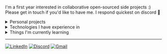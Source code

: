 I'm a first year interested in collaborative open-sourced side projects :) \
Please get in touch if you'd like to have me. I respond quickest on discord 🐋

<details>
  <summary>Personal projects</summary>

  <br>

  The following table is a complete list of side projects I work on during my free times.
  
  *Stars* ( :star: ) *denote bigger projects.*
  
  | Status (Year) | Title | Description | Technologies |
  |:---------|:---------|:---------|:---------|
  | Work in progress <br> (2024) | <a href="https://github.com/abyanmajid/revise-badvcomp">**Revise BAdvComp**</a> <br> | Public API with simple UI for generating practice problems to help in studying for USYD's Bachelor of Advanced Computing units | **UI** — Next.js + Shadcn <br> **Server** — Axum <br> **Styles** — Tailwind CSS <br> **Language** — TS, Rust |
  | Work in progress <br> (Inactive) <br> (2024) | <a href="https://github.com/abyanmajid/kaori">**Kaori**</a> <br> | Full-stack PWA for productivity with Rust backend | **UI** — Next.js + Shadcn <br> **Server** — Axum <br> **Database** — PostgreSQL <br> **Styles** — Tailwind CSS <br> **OAuth** — Auth.js <br> **PWA Builder** — Serwist <br> **Language** — TS, Rust |
  | Finished, live at <br> <a href="https://canute.vercel.app">canute.vercel.app</a> <br> (2023) | <a href="https://github.com/abyanmajid/canute">**Canute**</a> <br> ( :star: ) | Full-stack quiz-making web app leveraging Next.js' server actions. | **UI and Server** — Next.js *(leveraging SSR)* <br> **Database** — MongoDB <br> **Styles** — Tailwind CSS <br> **OAuth** — Auth.js <br> **Language** — TypeScript <br> |
  | Finished, crate at <br> <a href="https://crates.io/crates/hyte">crates.io/crates/hyte</a> <br> (2023) | <a href="https://github.com/abyanmajid/hyte">**Hyte**</a> | Hypothesis testing library crate for Rust with support for Z, T, and Pearson's Chi-squared tests | **Language** — Rust |
  | Finished <br> (2023) | <a href="https://github.com/zetafy/abelardo">**Abelardo**</a> | Discord bot that generates ELEC1601 practice problems | **API** — discord.py <br> **Language** — Python |
  | Finished, live at <br> <a href="https://abyanmajid.github.io/dyckvis">abyanmajid.github.io/dyckvis</a> <br> (2023) | <a href="https://github.com/abyanmajid/dyckvis">**Dyckvis**</a> | Static web app for visualizing dyck paths | **Styles** — Bootstrap <br> **Language** — JavaScript |
  | Finished <br> (2022) | <a href="https://github.com/abyanmajid/serambimungil">**Serambi Mungil**</a> <br> ( :star: ) | CRUD web app for a small store, built with the model–template–views architecture | **Backend** — Django <br> **Database** — SQLite3 *(Django-generated)* <br> **UI and Styles** — Bootstrap <br> **Language** — Python |
    
</details>

<details>
  <summary>Technologies I have experience in</summary>
  <br>
  
The following are technologies I have learned and/or used for side projects or assignments. \
<!> **Sorted by experience; from most to least**

### Languages
[![languages](https://skillicons.dev/icons?i=typescript,javascript,rust,python,latex,java,go,cpp&theme=dark)](#)

*Used regularly*: Rust, TypeScript

### Web Technologies, CI/CD
[![web, ci/cd](https://skillicons.dev/icons?i=nextjs,react,actix,git,nodejs,tailwind,mongodb,postgresql,docker,postman,githubactions,django,express,vite&theme=dark)](#)

*Used regularly*: Next.js, Axum, MongoDB, PostgreSQL, Tailwind, Node.js, Docker, Git

### Cloud Services
[![cloud services](https://skillicons.dev/icons?i=vercel,gcp,mongodb,supabase,heroku&theme=dark)](#)

*Used regularly*: Vercel, GCP

</details>

<details>
  <summary>Things I'm currently learning</summary>
  <br>
  
  [![cloud services](https://skillicons.dev/icons?i=tensorflow,svelte,solidity&theme=dark)](#)

  I am currently learning the following in my free time:

  - Supervised ML
  - Svelte
  - Solidity
  
</details>

---

[![LinkedIn](https://img.shields.io/badge/Abyan%20Majid-%230077B5.svg?style=flat&logo=linkedin&logoColor=white)]("https://www.linkedin.com/in/abyanmajid/")
[![Discord](https://img.shields.io/badge/kinderheim.511-%235865F2.svg?style=flat&logo=discord&logoColor=white)]("#") [![Gmail](https://img.shields.io/badge/abyan@abydyl.net-D14836?style=flat&logo=gmail&logoColor=white)]("#")

